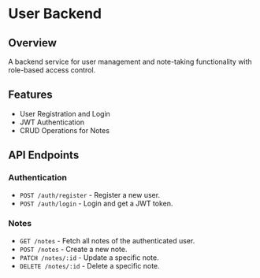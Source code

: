 # User Backend

## Overview
A backend service for user management and note-taking functionality with role-based access control.

## Features
- User Registration and Login
- JWT Authentication
- CRUD Operations for Notes

## API Endpoints
### Authentication
- `POST /auth/register` - Register a new user.
- `POST /auth/login` - Login and get a JWT token.

### Notes
- `GET /notes` - Fetch all notes of the authenticated user.
- `POST /notes` - Create a new note.
- `PATCH /notes/:id` - Update a specific note.
- `DELETE /notes/:id` - Delete a specific note.

